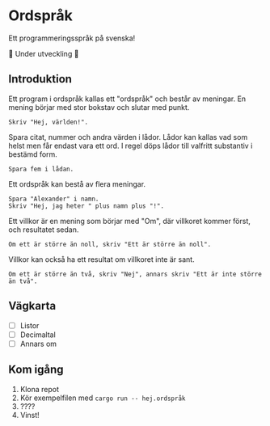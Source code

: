 # Ordspråk
Ett programmeringsspråk på svenska!

👷 Under utveckling 👷

## Introduktion
Ett program i ordspråk kallas ett "ordspråk" och består av meningar.
En mening börjar med stor bokstav och slutar med punkt.
```
Skriv "Hej, världen!".
```

Spara citat, nummer och andra värden i lådor. Lådor kan kallas vad som helst men
får endast vara ett ord. I regel döps lådor till valfritt substantiv i bestämd form.
```
Spara fem i lådan.
```

Ett ordspråk kan bestå av flera meningar.
```
Spara "Alexander" i namn.
Skriv "Hej, jag heter " plus namn plus "!".
```

Ett villkor är en mening som börjar med "Om", där villkoret kommer först, och
resultatet sedan.
```
Om ett är större än noll, skriv "Ett är större än noll".
```

Villkor kan också ha ett resultat om villkoret inte är sant.
```
Om ett är större än två, skriv "Nej", annars skriv "Ett är inte större
än två".
```

## Vägkarta
- [ ] Listor
- [ ] Decimaltal
- [ ] Annars om

## Kom igång
1. Klona repot
2. Kör exempelfilen med `cargo run -- hej.ordspråk`
3. ????
4. Vinst!
